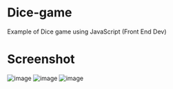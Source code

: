 # Dice-game
Example of Dice game using JavaScript (Front End Dev)

# Screenshot
![image](https://user-images.githubusercontent.com/78321649/141338216-bbb5299f-7b4d-4ed6-bd24-4c69e8204030.png)
![image](https://user-images.githubusercontent.com/78321649/141338311-d608fc21-6e01-4ac4-aeef-f87ea5f52a89.png)
![image](https://user-images.githubusercontent.com/78321649/141338416-2457feb4-5a34-4539-968a-2c9f372b2eec.png)
